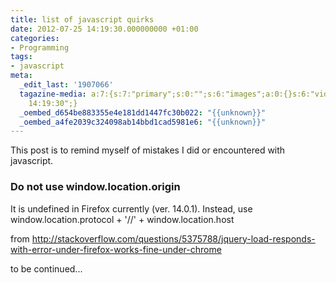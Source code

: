 ```yaml
---
title: list of javascript quirks
date: 2012-07-25 14:19:30.000000000 +01:00
categories:
- Programming
tags:
- javascript
meta:
  _edit_last: '1907066'
  tagazine-media: a:7:{s:7:"primary";s:0:"";s:6:"images";a:0:{}s:6:"videos";a:0:{}s:11:"image_count";i:0;s:6:"author";s:7:"1907066";s:7:"blog_id";s:7:"1833431";s:9:"mod_stamp";s:19:"2012-07-25
    14:19:30";}
  _oembed_d654be883355e4e181dd1447fc30b022: "{{unknown}}"
  _oembed_a4fe2039c324098ab14bbd1cad5981e6: "{{unknown}}"
---
```

<p>This post is to remind myself of mistakes I did or encountered with javascript.</p>
<h3>Do not use window.location.origin</h3>
<p>It is undefined in Firefox currently (ver. 14.0.1). Instead, use window.location.protocol + '//' + window.location.host</p>
<p>from <a href="http://stackoverflow.com/questions/5375788/jquery-load-responds-with-error-under-firefox-works-fine-under-chrome">http://stackoverflow.com/questions/5375788/jquery-load-responds-with-error-under-firefox-works-fine-under-chrome</a></p>
<p>to be continued...</p>
